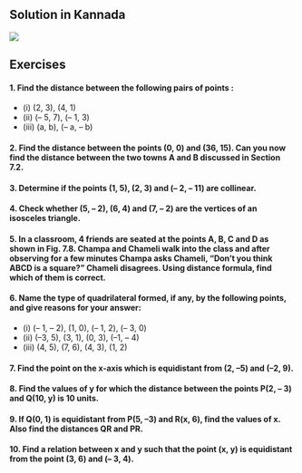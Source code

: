 ## Solution in Kannada
[![](https://img.youtube.com/vi/Duad_LBNI7k/0.jpg)](https://www.youtube.com/watch?v=Duad_LBNI7k)

## Exercises
#### 1. Find the distance between the following pairs of points :
* (i) (2, 3), (4, 1) 
* (ii) (– 5, 7), (– 1, 3) 
* (iii) (a, b), (– a, – b)
#### 2. Find the distance between the points (0, 0) and (36, 15). Can you now find the distance between the two towns A and B discussed in Section 7.2.
#### 3. Determine if the points (1, 5), (2, 3) and (– 2, – 11) are collinear.
#### 4. Check whether (5, – 2), (6, 4) and (7, – 2) are the vertices of an isosceles triangle.
#### 5. In a classroom, 4 friends are seated at the points A, B, C and D as shown in Fig. 7.8. Champa and Chameli walk into the class and after observing for a few minutes Champa asks Chameli, “Don’t you think ABCD is a square?” Chameli disagrees. Using distance formula, find which of them is correct.

#### 6. Name the type of quadrilateral formed, if any, by the following points, and give reasons for your answer:
* (i) (– 1, – 2), (1, 0), (– 1, 2), (– 3, 0)
* (ii) (–3, 5), (3, 1), (0, 3), (–1, – 4)
* (iii) (4, 5), (7, 6), (4, 3), (1, 2)
#### 7. Find the point on the x-axis which is equidistant from (2, –5) and (–2, 9).
#### 8. Find the values of y for which the distance between the points P(2, – 3) and Q(10, y) is 10 units.
#### 9. If Q(0, 1) is equidistant from P(5, –3) and R(x, 6), find the values of x. Also find the distances QR and PR.
#### 10. Find a relation between x and y such that the point (x, y) is equidistant from the point (3, 6) and (– 3, 4).


